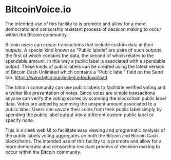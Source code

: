 # BitcoinVoice.io
The intended use of this facility to is promote and allow for a more democratic and censorship resistant process of decision making to occur within the Bitcoin community.

Bitcoin users can create transactions that include custom data in their outputs. A special kind known as "Public labels" are pairs of such outputs, the first of which contains the data, the second of which relates to the spendable amount. In this way a public label is associated with a spendable output. These kinds of public labels can be created using the latest version of Bitcoin Cash Unlimited which contains a "Public label" field on the Send tab.
https://www.bitcoinunlimited.info/download

The bitcoin community can use public labels to facilitate verified voting and a twitter like presentation of votes. Since votes are simple transactions anyone can verify the voting scores by scanning the blockchain public label data. Votes are added by summing the unspent amount associated to a public label. Users can unvote their coins from their public label simply by spending the public label output into a different custom public label or specify none.  

This is a sleek web UI to facilitate easy viewing and programatic analysis of the public labels voting aggregates on both the Bitcoin and Bitcoin Cash blockchains. The intended use of this facility to is promote and allow for a more democratic and censorship resistant process of decision making to occur within the Bitcoin community.
